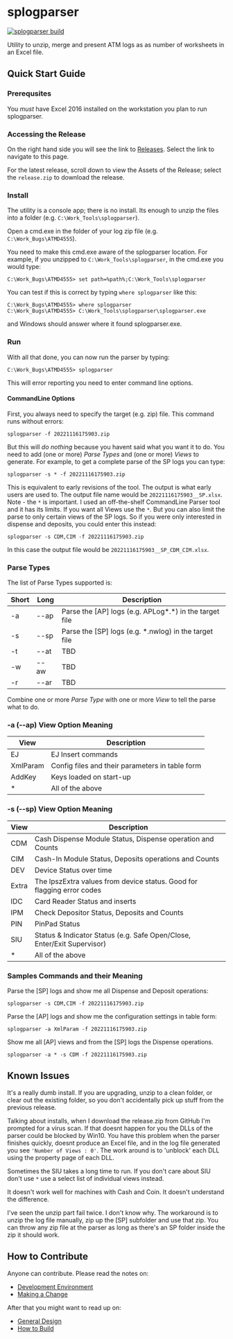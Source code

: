 # splogparser

[![splogparser build](https://github.com/HyosungTools/splogparser/actions/workflows/build.yml/badge.svg)](https://github.com/HyosungTools/splogparser/actions/workflows/build.yml)

Utility to unzip, merge and present ATM logs as as number of worksheets in an Excel file.

## Quick Start Guide

### Prerequsites

You *must* have Excel 2016 installed on the workstation you plan to run splogparser. 

### Accessing the Release

On the right hand side you will see the link to [Releases](https://github.com/HyosungTools/splogparser/releases). Select the link to navigate to this page. 

For the latest release, scroll down to view the Assets of the Release; select the `release.zip` to download the release. 

### Install

The utility is a console app; there is no install. Its enough to unzip the files into a folder (e.g. `C:\Work_Tools\splogparser`).

Open a cmd.exe in the folder of your log zip file (e.g. `C:\Work_Bugs\ATMD4555`).

You need to make this cmd.exe aware of the splogparser location. For example, if you unzipped to `C:\Work_Tools\splogparser`, in the cmd.exe you would type: 

```text
C:\Work_Bugs\ATMD4555> set path=%path%;C:\Work_Tools\splogparser
```

You can test if this is correct by typing `where splogparser` like this: 

```text
C:\Work_Bugs\ATMD4555> where splogparser
C:\Work_Bugs\ATMD4555> C:\Work_Tools\splogparser\splogparser.exe
```

and Windows should answer where it found splogparser.exe.

### Run

With all that done, you can now run the parser by typing:

```text
C:\Work_Bugs\ATMD4555> splogparser
```

This will error reporting you need to enter command line options.

#### CommandLine Options

First, you always need to specify the target (e.g. zip) file. This command runs without errors:

```text
splogparser -f 20221116175903.zip
```

But this will *do nothing* because you havent said what you want it to do. You need to add (one or more) *Parse Types* and (one or more) *Views* to generate. For example, to get a complete parse of the SP logs you can type:

```text
splogparser -s * -f 20221116175903.zip
```

This is equivalent to early revisions of the tool. The output is what early users are used to. The output file name would be `20221116175903__SP.xlsx`. Note - the `*` is important. I used an off-the-shelf CommandLine Parser tool and it has its limits. If you want all Views use the `*`. But you can also limit the parse to only certain views of the SP logs. So if you were only interested in dispense and deposits, you could enter this instead:

```text
splogparser -s CDM,CIM -f 20221116175903.zip
```

In this case the output file would be `20221116175903__SP_CDM_CIM.xlsx`.

### Parse Types

The list of Parse Types supported is:

| Short | Long | Description |
|-------|------|----------------|
| -a    | --ap | Parse the [AP] logs (e.g. APLog*.*) in the target file |
| -s    | --sp | Parse the [SP] logs (e.g. *.nwlog) in the target file |
| -t    | --at | TBD            |
| -w    | --aw | TBD            |
| -r    | --ar | TBD            |

Combine one or more *Parse Type* with one or more *View* to tell the parse what to do. 

### -a (--ap) View Option Meaning

| View     | Description |
|----------|----------------------|
| EJ       | EJ Insert commands            |
| XmlParam | Config files and their parameters in table form |
| AddKey   | Keys loaded on start-up |
| *        | All of the above |

### -s (--sp) View Option Meaning

| View     | Description |
|----------|----------------------|
| CDM      | Cash Dispense Module Status, Dispense operation and Counts |
| CIM      | Cash-In Module Status, Deposits operations and Counts|
| DEV      | Device Status over time |
| Extra    | The lpszExtra values from device status. Good for flagging error codes |
| IDC      | Card Reader Status and inserts |
| IPM      | Check Depositor Status, Deposits and Counts |
| PIN      | PinPad Status |
| SIU      | Status & Indicator Status (e.g. Safe Open/Close, Enter/Exit Supervisor) |
| *        | All of the above |

### Samples Commands and their Meaning

Parse the [SP] logs and show me all Dispense and Deposit operations:

```text
splogparser -s CDM,CIM -f 20221116175903.zip
```

Parse the [AP] logs and show me the configuration settings in table form:

```text
splogparser -a XmlParam -f 20221116175903.zip
```

Show me all [AP] views and from the [SP] logs the Dispense operations. 

```text
splogparser -a * -s CDM -f 20221116175903.zip
```



## Known Issues

It's a really dumb install. If you are upgrading, unzip to a clean folder, or clear out the existing folder, so you don't accidentally pick up stuff from the previous release. 

Talking about installs, when I download the release.zip from GitHub I'm prompted for a virus scan. If that doesnt happen for you the DLLs of the parser could be blocked by Win10. You have this problem when the parser finishes quickly, doesnt produce an Excel file, and in the log file generated you see `'Number of Views : 0'`. The work around is to 'unblock' each DLL using the property page of each DLL. 

Sometimes the SIU takes a long time to run. If you don't care about SIU don't use `*` use a select list of individual views instead.

It doesn't work well for machines with Cash and Coin. It doesn't understand the difference.

I've seen the unzip part fail twice. I don't know why. The workaround is to unzip the log file manually, zip up the [SP] subfolder and use that zip. You can throw any zip file at the parser as long as there's an SP folder inside the zip it should work.

## How to Contribute

Anyone can contribute. Please read the notes on: 

- [Development Environment](https://github.com/HyosungTools/docs/blob/main/DevelopmentEnvironment.md)
- [Making a Change](https://github.com/HyosungTools/docs/blob/main/MakingChanges.md)

After that you might want to read up on: 

- [General Design](https://github.com/HyosungTools/splogparser/blob/main/docs/GeneralDesign.md)
- [How to Build](https://github.com/HyosungTools/splogparser/blob/main/docs/HowToBuild.md)
